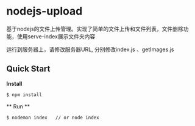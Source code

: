# nodejs-upload
基于nodejs的文件上传管理。实现了简单的文件上传和文件列表，文件删除功能，使用serve-index展示文件夹内容

运行到服务器上，请修改服务器URL, 分别修改index.js 、getImages.js
## Quick Start

**Install**

``` bash
$ npm install

```

** Run **
```
$ nodemon index   // or node index
```

